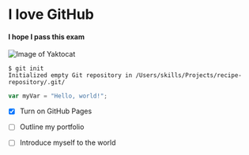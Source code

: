 # I love GitHub
#### I hope I pass this exam


![Image of Yaktocat](https://octodex.github.com/images/yaktocat.png)

```
$ git init
Initialized empty Git repository in /Users/skills/Projects/recipe-repository/.git/
```


``` javascript
var myVar = "Hello, world!";
```


- [x] Turn on GitHub Pages
- [ ] Outline my portfolio
- [ ] Introduce myself to the world

